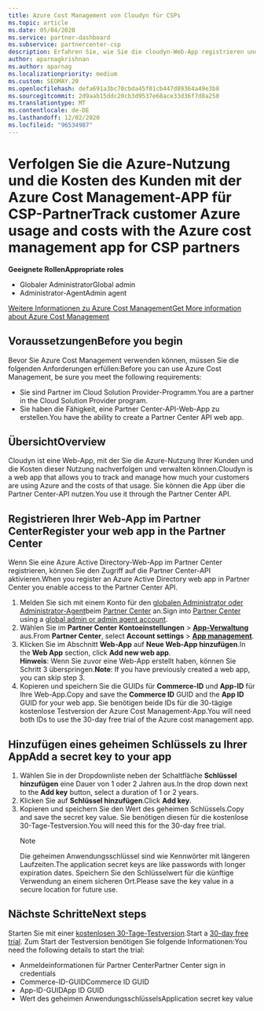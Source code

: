 ```yaml
---
title: Azure Cost Management von Cloudyn für CSPs
ms.topic: article
ms.date: 05/04/2020
ms.service: partner-dashboard
ms.subservice: partnercenter-csp
description: Erfahren Sie, wie Sie die cloudyn-Web-App registrieren und einen geheimen Schlüssel für diese in Partner Center verwenden, damit Sie die APP verwenden können, um die Azure-Nutzung und die Kosten des Kunden zu verfolgen.
author: aparnagkrishnan
ms.author: aparnag
ms.localizationpriority: medium
ms.custom: SEOMAY.20
ms.openlocfilehash: defa691a3bc70cbda45f01cb447d89364a49e3b8
ms.sourcegitcommit: 2d9aab15ddc20cb3d9537e68ace33d36f7d8a250
ms.translationtype: MT
ms.contentlocale: de-DE
ms.lasthandoff: 12/02/2020
ms.locfileid: "96534987"
---
```

# <a name="track-customer-azure-usage-and-costs-with-the-azure-cost-management-app-for-csp-partners"></a><span data-ttu-id="f7c74-103">Verfolgen Sie die Azure-Nutzung und die Kosten des Kunden mit der Azure Cost Management-APP für CSP-Partner</span><span class="sxs-lookup"><span data-stu-id="f7c74-103">Track customer Azure usage and costs with the Azure cost management app for CSP partners</span></span>  

<span data-ttu-id="f7c74-104">**Geeignete Rollen**</span><span class="sxs-lookup"><span data-stu-id="f7c74-104">**Appropriate roles**</span></span>

- <span data-ttu-id="f7c74-105">Globaler Administrator</span><span class="sxs-lookup"><span data-stu-id="f7c74-105">Global admin</span></span>
- <span data-ttu-id="f7c74-106">Administrator-Agent</span><span class="sxs-lookup"><span data-stu-id="f7c74-106">Admin agent</span></span>

[<span data-ttu-id="f7c74-107">Weitere Informationen zu Azure Cost Management</span><span class="sxs-lookup"><span data-stu-id="f7c74-107">Get More information about Azure Cost Management</span></span>](https://go.microsoft.com/fwlink/p/?linkid=857893)

## <a name="before-you-begin"></a><span data-ttu-id="f7c74-108">Voraussetzungen</span><span class="sxs-lookup"><span data-stu-id="f7c74-108">Before you begin</span></span>
<span data-ttu-id="f7c74-109">Bevor Sie Azure Cost Management verwenden können, müssen Sie die folgenden Anforderungen erfüllen:</span><span class="sxs-lookup"><span data-stu-id="f7c74-109">Before you can use Azure Cost Management, be sure you meet the following requirements:</span></span>

- <span data-ttu-id="f7c74-110">Sie sind Partner im Cloud Solution Provider-Programm.</span><span class="sxs-lookup"><span data-stu-id="f7c74-110">You are a partner in the Cloud Solution Provider program.</span></span>
- <span data-ttu-id="f7c74-111">Sie haben die Fähigkeit, eine Partner Center-API-Web-App zu erstellen.</span><span class="sxs-lookup"><span data-stu-id="f7c74-111">You have the ability to create a Partner Center API web app.</span></span>

## <a name="overview"></a><span data-ttu-id="f7c74-112">Übersicht</span><span class="sxs-lookup"><span data-stu-id="f7c74-112">Overview</span></span>

<span data-ttu-id="f7c74-113">Cloudyn ist eine Web-App, mit der Sie die Azure-Nutzung Ihrer Kunden und die Kosten dieser Nutzung nachverfolgen und verwalten können.</span><span class="sxs-lookup"><span data-stu-id="f7c74-113">Cloudyn is a web app that allows you to track and manage how much your customers are using Azure and the costs of that usage.</span></span> <span data-ttu-id="f7c74-114">Sie können die App über die Partner Center-API nutzen.</span><span class="sxs-lookup"><span data-stu-id="f7c74-114">You use it through the Partner Center API.</span></span>

## <a name="register-your-web-app-in-the-partner-center"></a><span data-ttu-id="f7c74-115">Registrieren Ihrer Web-App im Partner Center</span><span class="sxs-lookup"><span data-stu-id="f7c74-115">Register your web app in the Partner Center</span></span>
<span data-ttu-id="f7c74-116">Wenn Sie eine Azure Active Directory-Web-App im Partner Center registrieren, können Sie den Zugriff auf die Partner Center-API aktivieren.</span><span class="sxs-lookup"><span data-stu-id="f7c74-116">When you register an Azure Active Directory web app in Partner Center you enable access to the Partner Center API.</span></span> 
1.  <span data-ttu-id="f7c74-117">Melden Sie sich mit einem Konto für den [globalen Administrator oder Administrator-Agent](create-user-accounts-and-set-permissions.md)beim [Partner Center](https://partnercenter.microsoft.com/pcv/dashboard/overview) an.</span><span class="sxs-lookup"><span data-stu-id="f7c74-117">Sign into [Partner Center](https://partnercenter.microsoft.com/pcv/dashboard/overview) using a [global admin or admin agent account](create-user-accounts-and-set-permissions.md).</span></span>
2.  <span data-ttu-id="f7c74-118">Wählen Sie im **Partner Center** **Kontoeinstellungen** &gt; **[App-Verwaltung](https://partnercenter.microsoft.com/pcv/apiintegration/appmanagement)** aus.</span><span class="sxs-lookup"><span data-stu-id="f7c74-118">From **Partner Center**, select **Account settings** &gt; **[App management](https://partnercenter.microsoft.com/pcv/apiintegration/appmanagement)**.</span></span>
3.  <span data-ttu-id="f7c74-119">Klicken Sie im Abschnitt **Web-App** auf **Neue Web-App hinzufügen**.</span><span class="sxs-lookup"><span data-stu-id="f7c74-119">In the **Web App** section, click **Add new web app**.</span></span>
<br> <span data-ttu-id="f7c74-120">**Hinweis**: Wenn Sie zuvor eine Web-App erstellt haben, können Sie Schritt 3 überspringen.</span><span class="sxs-lookup"><span data-stu-id="f7c74-120">**Note**: If you have previously created a web app, you can skip step 3.</span></span>
4.  <span data-ttu-id="f7c74-121">Kopieren und speichern Sie die GUIDs für **Commerce-ID** und **App-ID** für Ihre Web-App.</span><span class="sxs-lookup"><span data-stu-id="f7c74-121">Copy and save the **Commerce ID** GUID and the **App ID** GUID for your web app.</span></span> <span data-ttu-id="f7c74-122">Sie benötigen beide IDs für die 30-tägige kostenlose Testversion der Azure Cost Management-App.</span><span class="sxs-lookup"><span data-stu-id="f7c74-122">You will need both IDs to use the 30-day free trial of the Azure cost management app.</span></span>

## <a name="add-a-secret-key-to-your-app"></a><span data-ttu-id="f7c74-123">Hinzufügen eines geheimen Schlüssels zu Ihrer App</span><span class="sxs-lookup"><span data-stu-id="f7c74-123">Add a secret key to your app</span></span>
1. <span data-ttu-id="f7c74-124">Wählen Sie in der Dropdownliste neben der Schaltfläche **Schlüssel hinzufügen** eine Dauer von 1 oder 2 Jahren aus.</span><span class="sxs-lookup"><span data-stu-id="f7c74-124">In the drop down next to the **Add key** button, select a duration of 1 or 2 years.</span></span>
2. <span data-ttu-id="f7c74-125">Klicken Sie auf **Schlüssel hinzufügen**.</span><span class="sxs-lookup"><span data-stu-id="f7c74-125">Click **Add key**.</span></span> 
3. <span data-ttu-id="f7c74-126">Kopieren und speichern Sie den Wert des geheimen Schlüssels.</span><span class="sxs-lookup"><span data-stu-id="f7c74-126">Copy and save the secret key value.</span></span> <span data-ttu-id="f7c74-127">Sie benötigen diesen für die kostenlose 30-Tage-Testversion.</span><span class="sxs-lookup"><span data-stu-id="f7c74-127">You will need this for the 30-day free trial.</span></span><br>
   > [!NOTE]  
   > <span data-ttu-id="f7c74-128">Die geheimen Anwendungsschlüssel sind wie Kennwörter mit längeren Laufzeiten.</span><span class="sxs-lookup"><span data-stu-id="f7c74-128">The application secret keys are like passwords with longer expiration dates.</span></span> <span data-ttu-id="f7c74-129">Speichern Sie den Schlüsselwert für die künftige Verwendung an einem sicheren Ort.</span><span class="sxs-lookup"><span data-stu-id="f7c74-129">Please save the key value in a secure location for future use.</span></span>

## <a name="next-steps"></a><span data-ttu-id="f7c74-130">Nächste Schritte</span><span class="sxs-lookup"><span data-stu-id="f7c74-130">Next steps</span></span>
<span data-ttu-id="f7c74-131">Starten Sie mit einer [kostenlosen 30-Tage-Testversion](https://go.microsoft.com/fwlink/?linkid=857895).</span><span class="sxs-lookup"><span data-stu-id="f7c74-131">Start a [30-day free trial](https://go.microsoft.com/fwlink/?linkid=857895).</span></span>
<span data-ttu-id="f7c74-132">Zum Start der Testversion benötigen Sie folgende Informationen:</span><span class="sxs-lookup"><span data-stu-id="f7c74-132">You need the following details to start the trial:</span></span>
- <span data-ttu-id="f7c74-133">Anmeldeinformationen für Partner Center</span><span class="sxs-lookup"><span data-stu-id="f7c74-133">Partner Center sign in credentials</span></span>
- <span data-ttu-id="f7c74-134">Commerce-ID-GUID</span><span class="sxs-lookup"><span data-stu-id="f7c74-134">Commerce ID GUID</span></span>
- <span data-ttu-id="f7c74-135">App-ID-GUID</span><span class="sxs-lookup"><span data-stu-id="f7c74-135">App ID GUID</span></span>
- <span data-ttu-id="f7c74-136">Wert des geheimen Anwendungsschlüssels</span><span class="sxs-lookup"><span data-stu-id="f7c74-136">Application secret key value</span></span>
